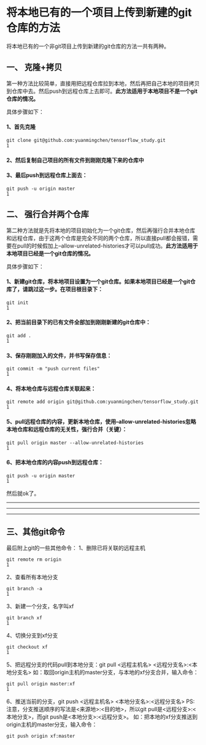 # 将本地已有的一个项目上传到新建的git仓库的方法

将本地已有的一个非git项目上传到新建的git仓库的方法一共有两种。

## 一、 克隆+拷贝

第一种方法比较简单，直接用把远程仓库拉到本地，然后再把自己本地的项目拷贝到仓库中去。然后push到远程仓库上去即可。**此方法适用于本地项目不是一个git仓库的情况。**

具体步骤如下：

#### 1、首先克隆

```
git clone git@github.com:yuanmingchen/tensorflow_study.git
1
```

#### 2、然后复制自己项目的所有文件到刚刚克隆下来的仓库中

#### 3、最后push到远程仓库上面去：

```
git push -u origin master
1
```

## 二、 强行合并两个仓库

第二种方法就是先将本地的项目初始化为一个git仓库，然后再强行合并本地仓库和远程仓库，由于这两个仓库是完全不同的两个仓库，所以直接pull都会报错，需要在pull的时候假加上–allow-unrelated-histories才可以pull成功。**此方法适用于本地项目已经是一个git仓库的情况。**

具体步骤如下：

#### 1、新建git仓库，将本地项目设置为一个git仓库。如果本地项目已经是一个git仓库了，请跳过这一步。在项目根目录下：

```
git init
1
```

#### 2、把当前目录下的已有文件全部加到刚刚新建的git仓库中：

```
git add .
1
```

#### 3、保存刚刚加入的文件，并书写保存信息：

```
git commit -m "push current files"
1
```

#### 4、将本地仓库与远程仓库关联起来：

```
git remote add origin git@github.com:yuanmingchen/tensorflow_study.git
1
```

#### 5、pull远程仓库的内容，更新本地仓库，使用–allow-unrelated-histories忽略本地仓库和远程仓库的无关性，强行合并（关键）：

```
git pull origin master --allow-unrelated-histories
1
```

#### 6、把本地仓库的内容push到远程仓库：

```
git push -u origin master
1
```

然后就ok了。

------

------

------

## 三、其他git命令

最后附上git的一些其他命令：
1、删除已将关联的远程主机

```
git remote rm origin
1
```

2、查看所有本地分支

```
git branch -a
1
```

3、新建一个分支，名字叫xf

```
git branch xf
1
```

4、切换分支到xf分支

```
git checkout xf
1
```

5、把远程分支的代码pull到本地分支：git pull <远程主机名> <远程分支名>:<本地分支名>
如：取回origin主机的master分支，与本地的xf分支合并，输入命令：

```
git pull origin master:xf
1
```

6、推送当前的分支，git push <远程主机名> <本地分支名>:<远程分支名>
PS:注意，分支推送顺序的写法是<来源地>:<目的地>，所以git pull是<远程分支>:<本地分支>，而git push是<本地分支>:<远程分支>。
如：把本地的xf分支推送到origin主机的master分支，输入命令：

```
git push origin xf:master
```